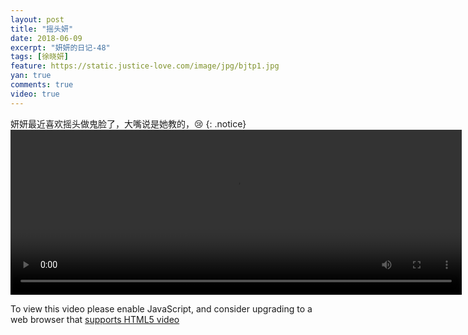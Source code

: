 ```yaml
---
layout: post
title: "摇头妍"
date: 2018-06-09
excerpt: "妍妍的日记-48"
tags: [徐晓妍]
feature: https://static.justice-love.com/image/jpg/bjtp1.jpg
yan: true
comments: true
video: true
---
```

妍妍最近喜欢摇头做鬼脸了，大嘴说是她教的，😢
{: .notice}
<video id="my-video" class="video-js vjs-16-9 clipboard" controls preload="auto" width="722" height="264" data-setup="{}">
    <source src="{{ site.staticUrl }}/yanyan/video/yaotou1.mp4" type='video/mp4'>
    <p class="vjs-no-js">
      To view this video please enable JavaScript, and consider upgrading to a web browser that
      <a href="http://videojs.com/html5-video-support/" target="_blank">supports HTML5 video</a>
    </p>
</video>

